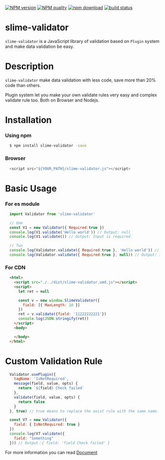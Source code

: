 [![NPM version][npm-image]][npm-url]
[![NPM quality][quality-image]][quality-url]
[![npm download][download-image]][download-url]
[![build status][travis-image]][travis-url]

[travis-image]: https://travis-ci.org/didi/slime-validator.svg?branch=master&status=passed
[travis-url]: https://travis-ci.org/didi/slime-validator
[download-image]: https://img.shields.io/npm/dm/slime-validator.svg?style=flat-square
[download-url]: https://npmjs.org/package/slime-validator
[npm-image]: https://img.shields.io/npm/v/slime-validator.svg?style=flat-square
[npm-url]: https://npmjs.org/package/slime-validator
[quality-image]: http://npm.packagequality.com/shield/slime-validator.svg?style=flat-square
[quality-url]: http://packagequality.com/#?package=slime-validator
[codecov-image]: https://img.shields.io/codecov/c/github/didi/slime-validator.svg?style=flat-square
[codecov-url]: https://codecov.io/gh/didi/slime-validator

# slime-validator 
`slime-validator` is a JavaScript library of validation based on `Plugin` system and make data validation be easy.

# Description
`slime-validator` make data validation with less code, save more than 20% code than others.

Plugin system let you make your own validate rules very easy and complex validate rule too. Both on Browser and Nodejs.

# Installation

### Using npm
```sh
  $ npm install slime-validator -save
```

### Browser
```js
  <script src="${YOUR_PATH}/slime-validator.js"></script>
```

# Basic Usage

### For es module
```js
  import Validator from 'slime-validator'

  // One
  const V1 = new Validator({ Required:true })
  console.log(V1.validate('Hello world')) // Output: null
  console.log(V1.validate()) // Output: Input is required

  // Two
  console.log(Validator.validate({ Required:true }, 'Hello world')) // Output: null
  console.log(Validator.validate({ Required:true }, null)) // Output: Input is required
```

### For CDN
```html
  <html>
    <script src="./../dist/slime-validator.umd.js"></script>
    <script>
      let ret = null

      const v = new window.SlimeValidator({
        field: [{ MaxLength: 10 }]
      })
      ret = v.validate({field: '11222222221'})
      console.log(JSON.stringify(ret))
    </script>
    <body>

    </body>
  </html>
```

# Custom Validation Rule
```js
  Validator.usePlugin({
    tagName: 'IsNotRequired',
    message(field, value, opts) {
      return `${field} Check failed`
    },
    validate(field, value, opts) {
      return false
    }
  }, true) // true means to replace the exist rule with the same name.

  const V7 = new Validator({
    field: { IsNotRequired: true }
  })
  console.log(V7.validate({
    field: "Something"
  })) // Output：{ field: 'field Check failed' }
```

For more information you can read [Document](docs/index.md)
